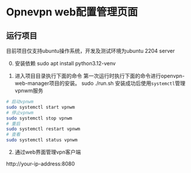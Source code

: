# Opnevpn web配置管理页面



## 运行项目

目前项目仅支持ubuntu操作系统，开发及测试环境为ubuntu 2204 server

0. 安装依赖
sudo apt install python3.12-venv

1. 进入项目目录执行下面的命令
第一次运行时执行下面的命令进行openvpn-web-manager项目的安装。
sudo ./run.sh
安装成功后使用`systemctl`管理vpnwm服务

```bash
# 启动vpnwm
sudo systemctl start vpnwm
# 停止vpnwm
sudo systemctl stop vpnwm
# 重启
sudo systemctl restart vpnwm
# 查看
sudo systemctl status vpnwm
```

2. 通过web界面管理vpn客户端

http://your-ip-address:8080



